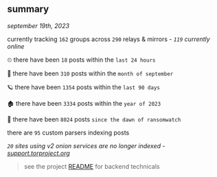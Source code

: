 
## summary
_september 19th, 2023_

currently tracking `162` groups across `290` relays & mirrors - _`119` currently online_

⏲ there have been `18` posts within the `last 24 hours`

🦈 there have been `310` posts within the `month of september`

🪐 there have been `1354` posts within the `last 90 days`

🏚 there have been `3334` posts within the `year of 2023`

🦕 there have been `8024` posts `since the dawn of ransomwatch`

there are `95` custom parsers indexing posts

_`20` sites using v2 onion services are no longer indexed - [support.torproject.org](https://support.torproject.org/onionservices/v2-deprecation/)_

> see the project [README](https://github.com/joshhighet/ransomwatch#ransomwatch--) for backend technicals
